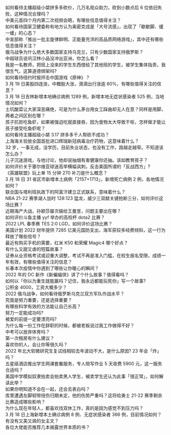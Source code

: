 如何看待主播超级小桀拼多多砍价，几万名观众助力，砍到小数点后  6 位依旧失败，这种情况合理吗？  
中美元首四个月内第二次视频会晤，有哪些信息值得关注？  
如何看待国家卫健委称有地方认为奥密克戎是「大号流感」，出现了「歇歇脚、缓一缓」的心态？  
中宣部称「推出一批主旋律鲜明、正能量充沛的高品质网络游戏」，其中还有哪些信息值得关注？  
俄乌战争为什么绝大多数国家支持乌克兰，只有少数国家支持俄罗斯？  
中超球员说巩汉林小品没冲出亚洲，你怎么看？  
我是一名教师，把班上没来的学生东西借给了其他班的学生，被学生集体指责，我很生气，这算道德绑架吗?  
如何看待纽约时报抨击中国游戏《原神》？  
3 月 19 日美股四连涨，中概股大涨，滴滴出行涨逾 60%，有哪些值得关注的信息？  
3 月 18 日吉林新增本地确诊病例 1289 例，新增本地无症状感染者 525 例，当地情况如何？  
土坑酸菜让大家深恶痛绝，可是为什么茅台用女工踩曲却无人在意？同样是用脚，两者之间区别在哪？  
孩子抗拒吃鱼虾，如果被强迫吃就直接吞，因为食物太大导致干呕，怎样做才能让孩子接受吃鱼虾呢？  
如何看待主播超级小桀 3.17 拼多多千人帮砍不成功？  
上海海关验放全国首批进口辉瑞新冠病毒治疗药物，这意味着什么？  
32 岁，一事无成，没学历，目前失业状态，也没有工作，路越走越窄。不知道该怎么办？  
儿子沉迷游戏，与他讨论，他却说抽烟有害健康你还抽。该如教育孩子？  
如何评价关于塞尔维亚球迷高举横幅讽刺，反击美国所谓的「反战西方」?  
《英雄联盟》玩上单 15 分钟 270 补刀是什么概念？  
3 月 18 日 31 省区市新增本土病例「2157+1713」，新增死亡病例 2 例，各地情况如何？  
联合国与塔利班执政下的阿富汗建立正式联系，意味着什么？  
NBA 21-22 赛季湖人加时 128:123 猛龙，威少三双献关键抢断三分，如何评价这场比赛？  
近期海产大战，孙颖莎屡次输给王曼昱，问题主要出在哪？  
如何评价斗鱼主播 yyf 举办的高校杯 dota2 比赛？  
2022 LPL 春季赛 TES 2:0 LGD，如何评价这场比赛？  
美国计划 2022 财年提供 7285 亿美元国防支出，海军获较多经费倾斜，这一行为释放了哪些信号？  
最近有购买手机的需要，红米 K50 和荣耀 Magic4 哪个好点？  
有什么又甜又虐的短篇故事？  
证券从业资格考试或迎重大调整，考试不再是准入门槛，在校生报名受限，成绩一年有效，有哪些值得关注的信息？  
长春本次疫情中你遇到了哪些让你暖心的瞬间？  
2022 年的 DC 新作《新蝙蝠侠》讲了个什么故事？值得看吗？  
如何以「你以为重生就能赢吗？记住，我永远都能玩死你」写一个故事?  
公积金 4000，工资大概多少？  
2022 俄乌战争，如何看待俄罗斯乌克兰双方军队作战水平？  
究竟是努力重要，还是选择重要？  
有哪些科学有效的方法能让自己长高？  
努力一定能成功吗?  
被爱的前提一定要漂亮吗?  
为什么每一份工作在辞职的时候，都被老板说过我工作做得不好？  
中考可以放弃体育吗？  
第一次租房有什么建议？  
喜欢你的人，会让你等很久吗？  
2022 年北大软微研究生复试线相较去年波动不大，是什么原因? 23 年会「炸」吗？  
五星级酒店推出学生网课套餐服务，专人陪写作业 5 天收费 5900 元，这一服务合适吗？  
美国中学模拟奴隶拍卖会拍卖黑人学生，被卖学生还认为此事「很正常」，如何解读此举？  
如果你明知道不会在一起，还会去表白吗？  
库里遭遇左脚韧带扭伤归期未定，他的伤势严重吗？这将给勇士 21-22 赛季剩余比赛造成哪些影响？  
为什么现在年轻人，都喜欢找双休工作，真的是因为感觉不到压力吗？  
3 月 18 日上海新增本土确诊病例 8 例、无症状感染者 366 例，目前情况如何？  
有没有又美又飒的女主文？  
各位大佬能否推荐几本揭露世界本质的书？  
